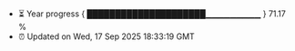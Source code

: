 - ⏳ Year progress { █████████████████████▁▁▁▁▁▁▁▁▁ } 71.17 %
- ⏰ Updated on Wed, 17 Sep 2025 18:33:19 GMT

